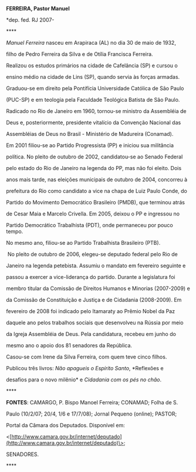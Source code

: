 **FERREIRA, Pastor Manuel**



\*dep. fed. RJ 2007-



**** 



*Manuel Ferreira* nasceu em Arapiraca (AL) no dia 30 de maio de 1932,

filho de Pedro Ferreira da Silva e de Otília Francisca Ferreira.



Realizou os estudos primários na cidade de Cafelância (SP) e cursou o

ensino médio na cidade de Lins (SP), quando servia às forças armadas.

Graduou-se em direito pela Pontifícia Universidade Católica de São Paulo

(PUC-SP) e em teologia pela Faculdade Teológica Batista de São Paulo.

Radicado no Rio de Janeiro em 1960, tornou-se ministro da Assembléia de

Deus e, posteriormente, presidente vitalício da Convenção Nacional das

Assembléias de Deus no Brasil - Ministério de Madureira (Conamad).



Em 2001 filiou-se ao Partido Progressista (PP) e iniciou sua militância

política. No pleito de outubro de 2002, candidatou-se ao Senado Federal

pelo estado do Rio de Janeiro na legenda do PP, mas não foi eleito. Dois

anos mais tarde, nas eleições municipais de outubro de 2004, concorreu à

prefeitura do Rio como candidato a vice na chapa de Luiz Paulo Conde, do

Partido do Movimento Democrático Brasileiro (PMDB), que terminou atrás

de Cesar Maia e Marcelo Crivella. Em 2005, deixou o PP e ingressou no

Partido Democrático Trabalhista (PDT), onde permaneceu por pouco tempo.

No mesmo ano, filiou-se ao Partido Trabalhista Brasileiro (PTB).



 No pleito de outubro de 2006, elegeu-se deputado federal pelo Rio de

Janeiro na legenda petebista. Assumiu o mandato em fevereiro seguinte e

passou a exercer a vice-liderança do partido. Durante a legislatura foi

membro titular da Comissão de Direitos Humanos e Minorias (2007-2009) e

da Comissão de Constituição e Justiça e de Cidadania (2008-2009). Em

fevereiro de 2008 foi indicado pelo Itamaraty ao Prêmio Nobel da Paz

daquele ano pelos trabalhos sociais que desenvolveu na Rússia por meio

da Igreja Assembléia de Deus. Pela candidatura, recebeu em junho do

mesmo ano o apoio dos 81 senadores da República.



Casou-se com Irene da Silva Ferreira, com quem teve cinco filhos.



Publicou três livros: *Não apagueis o Espírito Santo*, *Reflexões e

desafios para o novo milênio* e *Cidadania com os pés no chão*.



**** 



**FONTES**: CAMARGO, P. Bispo Manoel Ferreira; CONAMAD; Folha de S.

Paulo (10/2/07; 20/4, 1/6 e 17/7/08); Jornal Pequeno (online); PASTOR;

Portal da Câmara dos Deputados. Disponível em:

\<[http://www.camara.gov.br/internet/deputado](http://www.camara.gov.br/internet/deputado)\>;

SENADORES.



**** 

